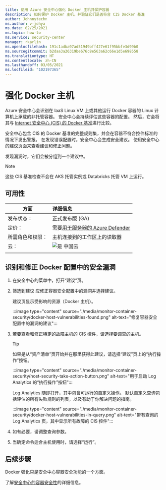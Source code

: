 ```yaml
---
title: 使用 Azure 安全中心强化 Docker 主机并保护容器
description: 如何保护 Docker 主机，并验证它们是否符合 CIS Docker 基准
author: Johnnytechn
ms.author: v-johya
ms.date: 02/25/2021
ms.topic: how-to
ms.service: security-center
manager: rkarlin
ms.openlocfilehash: 191c1adba97ad51949bff427e61f95bbfe3d99b0
ms.sourcegitcommit: b2daa3a26319be676c8e563a62c66e1d5e698558
ms.translationtype: HT
ms.contentlocale: zh-CN
ms.lasthandoff: 03/05/2021
ms.locfileid: "102197365"
---
```

# <a name="harden-your-docker-hosts"></a>强化 Docker 主机

Azure 安全中心会识别在 IaaS Linux VM 上或其他运行 Docker 容器的 Linux 计算机上承载的非托管容器。 安全中心会持续评估这些容器的配置。 然后，它会将其与 [Internet 安全中心 (CIS) 的 Docker 基准](https://www.cisecurity.org/benchmark/docker/)进行比较。

安全中心包含 CIS 的 Docker 基准的完整规则集，并会在容器不符合控件标准的情况下发出警报。 在发现错误配置时，安全中心会生成安全建议。 使用安全中心的建议页面来查看建议和修正问题。

发现漏洞时，它们会被分组到一个建议中。

>[!NOTE]
> 这些 CIS 基准检查不会在 AKS 托管实例或 Databricks 托管 VM 上运行。

## <a name="availability"></a>可用性

|方面|详细信息|
|----|:----|
|发布状态：|正式发布版 (GA)|
|定价：|需要[用于服务器的 Azure Defender](defender-for-servers-introduction.md)|
|所需角色和权限：|主机连接到的工作区上的读取器|
|云：|![是](./media/icons/yes-icon.png) 中国云|
|||

## <a name="identify-and-remediate-security-vulnerabilities-in-your-docker-configuration"></a>识别和修正 Docker 配置中的安全漏洞

1. 在安全中心的菜单中，打开“建议”页。

1. 筛选到建议 应修正容器安全配置中的漏洞并选择建议。

    建议页显示受影响的资源（Docker 主机）。 

    :::image type="content" source="./media/monitor-container-security/docker-host-vulnerabilities-found.png" alt-text="修复容器安全配置中的漏洞的建议":::

1. 若要查看和修正特定的故障主机的 CIS 控件，请选择要调查的主机。 

    > [!TIP]
    > 如果是从“资产清单”页开始并在那里获得此建议，请选择“建议”页上的“执行操作”按钮。
    >
    > :::image type="content" source="./media/monitor-container-security/host-security-take-action-button.png" alt-text="用于启动 Log Analytics 的“执行操作”按钮":::

    Log Analytics 随即打开，其中包含可运行的自定义操作。 默认自定义查询包括评估的所有失败规则的列表，以及有助于你解决问题的指南。

    :::image type="content" source="./media/monitor-container-security/docker-host-vulnerabilities-in-query.png" alt-text="带有查询的 Log Analytics 页，其中显示所有故障的 CIS 控件":::

1. 如有必要，请调整查询参数。

1. 当确定命令适合主机使用时，请选择“运行”。


## <a name="next-steps"></a>后续步骤

Docker 强化只是安全中心容器安全功能的一个方面。 

了解[安全中心的容器安全性](container-security.md)的详细信息。

